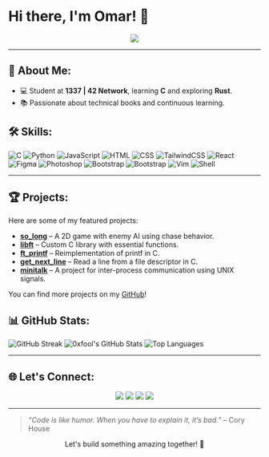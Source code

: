 # Hi there, I'm Omar! 👋

<p align="center">
  <img src="https://readme-typing-svg.herokuapp.com?color=%2336BCF7&lines=Tech+Enthusiast;Student+at+1337+%7C+42+Network;Lifelong+Learner" />
</p>

---

## 🚀 About Me:
- 💻 Student at **1337 | 42 Network**, learning **C** and exploring **Rust**.
- 📚 Passionate about technical books and continuous learning.
## 🛠️ Skills:
  ![C](https://img.shields.io/badge/C-00599C?style=for-the-badge&logo=c&logoColor=white)
  ![Python](https://img.shields.io/badge/Python-3776AB?style=for-the-badge&logo=python&logoColor=white)
  ![JavaScript](https://img.shields.io/badge/JavaScript-F7DF1E?style=for-the-badge&logo=javascript&logoColor=black)
  ![HTML](https://img.shields.io/badge/HTML5-E34F26?style=for-the-badge&logo=html5&logoColor=white)
  ![CSS](https://img.shields.io/badge/CSS3-1572B6?style=for-the-badge&logo=css3&logoColor=white)
  ![TailwindCSS](https://img.shields.io/badge/TailwindCSS-06B6D4?style=for-the-badge&logo=tailwindcss&logoColor=white)
  ![React](https://img.shields.io/badge/React-61DAFB?style=for-the-badge&logo=react&logoColor=black)
  ![Figma](https://img.shields.io/badge/Figma-F24E1E?style=for-the-badge&logo=figma&logoColor=white)
  ![Photoshop](https://img.shields.io/badge/Photoshop-31A8FF?style=for-the-badge&logo=adobephotoshop&logoColor=white)
  ![Bootstrap](https://img.shields.io/badge/Bootstrap-7952B3?style=for-the-badge&logo=bootstrap&logoColor=white)
  ![Bootstrap](https://img.shields.io/badge/Php-7952B3?style=for-the-badge&logo=bootstrap&logoColor=white)
  ![Vim](https://img.shields.io/badge/Vim-019733?style=for-the-badge&logo=vim&logoColor=white)
  ![Shell](https://img.shields.io/badge/Shell-121011?style=for-the-badge&logo=gnu-bash&logoColor=white)

---

## 🏆 Projects:
Here are some of my featured projects:
- [**so_long**](https://github.com/1chgro/so_long) – A 2D game with enemy AI using chase behavior.
- [**libft**](https://github.com/1chgro/libft) – Custom C library with essential functions.
- [**ft_printf**](https://github.com/1chgro/ft_printf) – Reimplementation of printf in C.
- [**get_next_line**](https://github.com/1chgro/get_next_line) – Read a line from a file descriptor in C.
- [**minitalk**](https://github.com/1chgro/minitalk) – A project for inter-process communication using UNIX signals.

You can find more projects on my [GitHub](https://github.com/1chgro?tab=repositories)!

## 📊 GitHub Stats:

  <img src="https://github-readme-streak-stats.herokuapp.com/?user=1chgro&theme=radical" alt="GitHub Streak" />
  <img src="https://github-readme-stats.vercel.app/api?username=1chgro&show_icons=true&theme=radical" alt="0xfool's GitHub Stats" />
  <img src="https://github-readme-stats.vercel.app/api/top-langs/?username=1chgro&layout=compact&theme=radical" alt="Top Languages" />

---

## 🌐 Let's Connect:
<p align="center">
  <a href="https://github.com/1chgro"><img src="https://img.shields.io/badge/GitHub-1chgro-181717?style=for-the-badge&logo=github" /></a>
  <a href="mailto:1chgr077@gmail.com"><img src="https://img.shields.io/badge/Email-Contact%20Me-red?style=for-the-badge&logo=gmail" /></a>
  <a href="https://www.linkedin.com/in/omar-1achguer/"><img src="https://img.shields.io/badge/LinkedIn-Omar%20Lachguer-blue?style=for-the-badge&logo=linkedin" /></a>
  <a href="https://x.com/0x_fool"><img src="https://img.shields.io/badge/X-0x__fool-000000?style=for-the-badge&logo=x" /></a>
</p>

---

> *“Code is like humor. When you have to explain it, it’s bad.”* – Cory House

<p align="center">Let's build something amazing together! 🚀</p>
